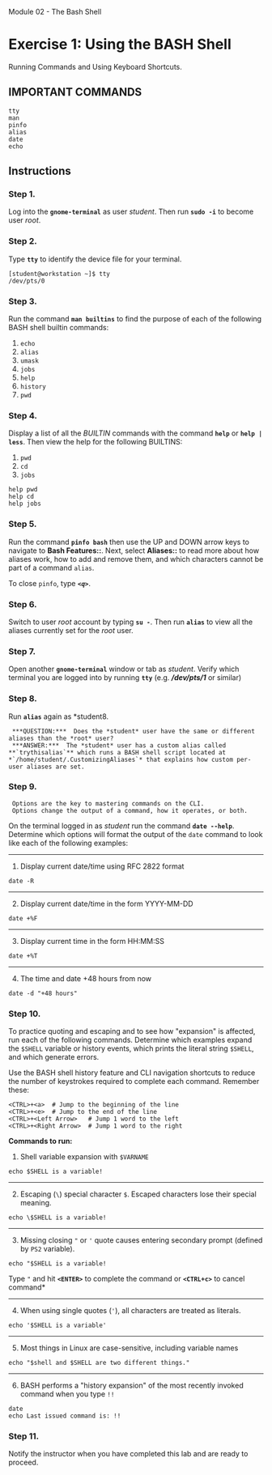 Module 02 - The Bash Shell



# Exercise 1: Using the BASH Shell


Running Commands and Using Keyboard Shortcuts.


## IMPORTANT COMMANDS



```console
tty
man
pinfo
alias
date
echo
```



## Instructions



### Step 1. 

Log into the **`gnome-terminal`** as user *student*.
Then run **`sudo -i`** to become user *root*.

### Step 2.

Type **`tty`** to identify the device file for your terminal.


```console
[student@workstation ~]$ tty
/dev/pts/0
```

### Step 3.

Run the command **`man builtins`** to find the purpose of each of the following BASH shell builtin commands: 
1. `echo` 
2. `alias`
3. `umask`
4. `jobs`
5. `help`
6. `history`
7. `pwd`

### Step 4.
Display a list of all the *BUILTIN* commands with the command **`help`** or **`help | less`**.
Then view the help for the following BUILTINS:
1. `pwd`
2. `cd`
3. `jobs`

```console
help pwd
help cd
help jobs
```


### Step 5.

Run the command **`pinfo bash`** then use the UP and DOWN arrow keys to navigate to **Bash Features::**. 
Next, select **Aliases::** to read more about how aliases work, how to add and remove them, and which characters cannot be part of a command `alias`. 
    
To close `pinfo`, type ***`<q>`***.

    
### Step 6.

Switch to user *root* account by typing **`su -`**. 
Then run **`alias`** to view all the aliases currently set for the *root* user.


### Step 7.

Open another **`gnome-terminal`** window or tab as *student*.
Verify which terminal you are logged into by running  **`tty`** (e.g.  ***/dev/pts/1*** or similar)


### Step 8.

Run **`alias`** again as *student8.

     ***QUESTION:***  Does the *student* user have the same or different aliases than the *root* user?
     ***ANSWER:***  The *student* user has a custom alias called **`trythisalias`** which runs a BASH shell script located at *`/home/student/.CustomizingAliases`* that explains how custom per-user aliases are set.


### Step 9.

     Options are the key to mastering commands on the CLI. 
     Options change the output of a command, how it operates, or both.
     
On the terminal logged in as *student* run the command **`date --help`**. 
Determine which options will format the output of the `date` command to look like each of the following examples:

-----
1. Display current date/time using RFC 2822 format

```console
date -R
```

-----
2. Display current date/time in the form YYYY-MM-DD

```console
date +%F
```

-----
3. Display current time in the form HH:MM:SS

```console
date +%T
```

-----
4. The time and date +48 hours from now

```console
date -d "+48 hours"
```


### Step 10.

To practice quoting and escaping and to see how "expansion" is affected, run each of the following commands. 
Determine which examples expand the `$SHELL` variable or history events, which prints the literal string `$SHELL`, and which generate errors.

Use the BASH shell history feature and CLI navigation shortcuts to reduce the number of keystrokes required to complete each command.  Remember these:
```
<CTRL>+<a>  # Jump to the beginning of the line 
<CTRL>+<e>  # Jump to the end of the line
<CTRL>+<Left Arrow>   # Jump 1 word to the left
<CTRL>+<Right Arrow>  # Jump 1 word to the right
```

**Commands to run:**

1. Shell variable expansion with `$VARNAME`
     
```console
echo $SHELL is a variable!
```

-----
2. Escaping (`\`) special character `$`. Escaped characters lose their special meaning.
     
```console
echo \$SHELL is a variable!
```

-----
3. Missing closing `"` or `'` quote causes entering secondary prompt (defined by `PS2` variable). 
     
```console
echo "$SHELL is a variable!
```

Type `"` and hit **`<ENTER>`** to complete the command or **`<CTRL+c>`** to cancel command*

-----
4. When using single quotes (`'`), all characters are treated as literals.
     
```console
echo '$SHELL is a variable'
```

-----
5. Most things in Linux are case-sensitive, including variable names
     
```console
echo "$shell and $SHELL are two different things."
```

-----
6. BASH performs a "history expansion" of the most recently invoked command when you type `!!`
     
```console
date
echo Last issued command is: !!
```


### Step 11.

Notify the instructor when you have completed this lab and are ready to proceed.
